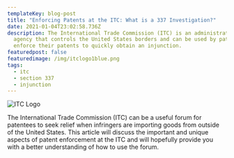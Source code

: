 ```yaml
---
templateKey: blog-post
title: "Enforcing Patents at the ITC: What is a 337 Investigation?"
date: 2021-01-04T23:02:58.736Z
description: The International Trade Commission (ITC) is an administrative
  agency that controls the United States borders and can be used by patentees to
  enforce their patents to quickly obtain an injunction.
featuredpost: false
featuredimage: /img/itclogo1blue.png
tags:
  - itc
  - section 337
  - injunction
---
```

![ITC Logo](/img/itclogo1blue.png)

The International Trade Commission (ITC) can be a useful forum for patentees to seek relief when infringers are importing goods from outside of the United States. This article will discuss the important and unique aspects of patent enforcement at the ITC and will hopefully provide you with a better understanding of how to use the forum.